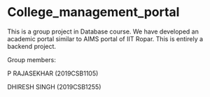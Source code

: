 # College_management_portal

This is a group project in Database course. We have developed an academic portal similar to AIMS portal of IIT Ropar. This is entirely a backend project.

Group members:

P RAJASEKHAR (2019CSB1105)

DHIRESH SINGH (2019CSB1255)
